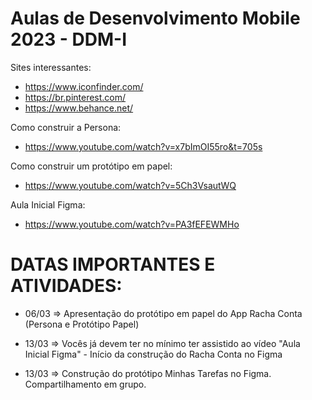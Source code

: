 # Aulas de Desenvolvimento Mobile 2023 - DDM-I

Sites interessantes:
- https://www.iconfinder.com/
- https://br.pinterest.com/
- https://www.behance.net/

Como construir a Persona: 
- https://www.youtube.com/watch?v=x7bImOI55ro&t=705s

Como construir um protótipo em papel:
- https://www.youtube.com/watch?v=5Ch3VsautWQ

Aula Inicial Figma:
- https://www.youtube.com/watch?v=PA3fEFEWMHo

# DATAS IMPORTANTES E ATIVIDADES:
- 06/03 => Apresentação do protótipo em papel do App Racha Conta (Persona e Protótipo Papel)

- 13/03 => Vocês já devem ter no mínimo ter assistido ao vídeo "Aula Inicial Figma" - Início da construção do Racha Conta no Figma

- 13/03 => Construção do protótipo Minhas Tarefas no Figma. Compartilhamento em grupo.
